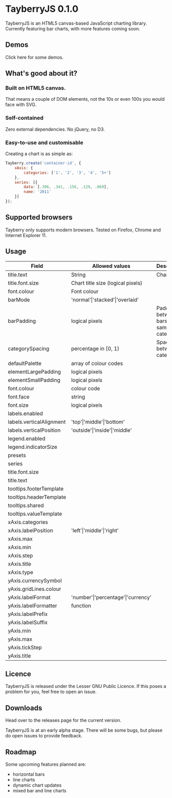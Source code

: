 # TayberryJS 0.1.0

TayberryJS is an HTML5 canvas-based JavaScript charting library. Currently featuring bar charts, with more features coming soon.

## Demos
Click here for some demos.

## What's good about it?

### Built on HTML5 canvas. 

That means a couple of DOM elements, not the 10s or even 100s you would face with SVG.

### Self-contained

Zero external dependencies. No jQuery, no D3.

### Easy-to-use and customisable

Creating a chart is as simple as:

```javascript
Tayberry.create('container-id', {
    xAxis: {
        categories: ['1', '2', '3', '4', '5+']
    },
    series: [{
        data: [.306, .341, .156, .129, .069],
        name: '2011'
    }]
});
```

## Supported browsers

Tayberry only supports modern browsers. Tested on Firefox, Chrome and Internet Explorer 11.

## Usage

| Field           | Allowed values | Description |
| ---------------------- | ------------- |------------- |
| title.text             | String | Chart title  |
| title.font.size        | Chart title size (logical pixels)                           |
| font.colour           | Font colour                           |
| barMode                       | 'normal'\|'stacked'\|'overlaid'                |
| barPadding                    | logical pixels          | Padding between bars in the same category |
| categorySpacing               | percentage in [0, 1)                | Spacing between categories |
| defaultPalette                | array of colour codes |
| elementLargePadding           | logical pixels |
| elementSmallPadding           | logical pixels |
| font.colour                   | colour code   |
| font.face                     | string |
| font.size                     | logical pixels |
| labels.enabled                |                 |
| labels.verticalAlignment      | 'top'\|'middle'\|'bottom'                |
| labels.verticalPosition       | 'outside'\|'inside'\|'middle' |
| legend.enabled                |                 |
| legend.indicatorSize          |                 |
| presets                       |                 |
| series                        |                 |
| title.font.size               |                 |
| title.text                    |                 |
| tooltips.footerTemplate       |                 |
| tooltips.headerTemplate       |                 |
| tooltips.shared               |                 |
| tooltips.valueTemplate        |                 |
| xAxis.categories              |                 |
| xAxis.labelPosition           | 'left'\|'middle'\|'right' |
| xAxis.max                     |                 |
| xAxis.min                     |                 |
| xAxis.step                    |                 |
| xAxis.title                   |                 |
| xAxis.type                    |                 |
| yAxis.currencySymbol          |                 |
| yAxis.gridLines.colour        |                 |
| yAxis.labelFormat             | 'number'\|'percentage'\|'currency'                |
| yAxis.labelFormatter          | function          |
| yAxis.labelPrefix             |                |
| yAxis.labelSuffix             |                 |
| yAxis.min                     |                 |
| yAxis.max                     |                 |
| yAxis.tickStep                |                 |
| yAxis.title                   |                 |

## Licence

TayberryJS is released under the Lesser GNU Public Licence. If this poses a problem for you, feel free to open an issue.

## Downloads

Head over to the releases page for the current version.

TayberryJS is at an early alpha stage. There will be some bugs, but please do open issues to provide feedback.

## Roadmap

Some upcoming features planned are:
* horizontal bars
* line charts
* dynamic chart updates
* mixed bar and line charts
